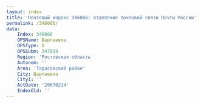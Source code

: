 ```yaml
---
layout: index
title: 'Почтовый индекс 346066: отделение почтовой связи Почты России'
permalink: /346066/
data:
    Index: 346066
    OPSName: Шарпаевка
    OPSType: О
    OPSSubm: 347819
    Region: 'Ростовская область'
    Autonom: ''
    Area: 'Тарасовский район'
    City: Шарпаевка
    City1: ''
    ActDate: '20070214'
    IndexOld: ''
---
```


